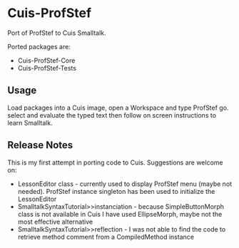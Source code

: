 # Cuis-ProfStef #

Port of ProfStef to Cuis Smalltalk.

Ported packages are:
* Cuis-ProfStef-Core
* Cuis-ProfStef-Tests

## Usage ##

Load packages into a Cuis image, open a Workspace and type
	ProfStef go.
select and evaluate the typed text then follow on screen instructions to learn Smalltalk.

## Release Notes ##

This is my first attempt in porting code to Cuis.
Suggestions are welcome on:
* LessonEditor class - currently used to display ProfStef menu (maybe not needed). ProfStef instance singleton has been used to initialize the LessonEditor
* SmalltalkSyntaxTutorial>>instanciation - because SimpleButtonMorph class is not available in Cuis I have used EllipseMorph, maybe not the most effective alternative
* SmalltalkSyntaxTutorial>>reflection - I was not able to find the code to retrieve method comment from a CompiledMethod instance